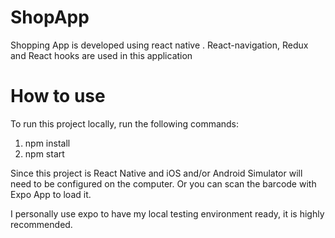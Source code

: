 # ShopApp
Shopping App is developed using react native . React-navigation, Redux and React hooks are used in this application


# How to use

To run this project locally, run the following commands:

1. npm install
2. npm start

Since this project is React Native and iOS and/or Android Simulator will need to be configured on the computer.
Or you can scan the barcode with Expo App to load it.

I personally use expo to have my local testing environment ready, it is highly recommended.

